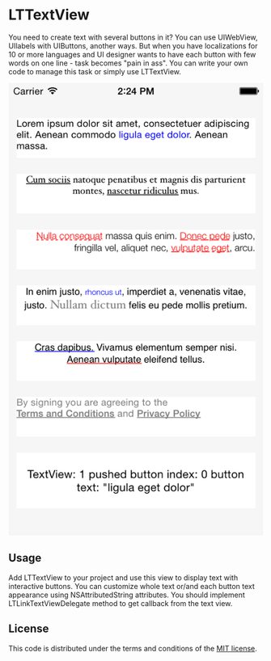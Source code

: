 # LTTextView

You need to create text with several buttons in it? You can use UIWebView, UIlabels with UIButtons, another ways. But when you have localizations for 10 or more languages and UI designer wants to have each button with few words on one line - task becomes "pain in ass". You can write your own code to manage this task or simply use LTTextView.

![LTTextView](https://github.com/EugeneZZI/LTTextView/blob/master/Preview1.png)

## Usage

Add LTTextView to your project and use this view to display text with interactive buttons. You can customize whole text or/and each button text appearance using NSAttributedString attributes. You should implement LTLinkTextViewDelegate method to get callback from the text view.

## License

This code is distributed under the terms and conditions of the [MIT license](LICENSE).